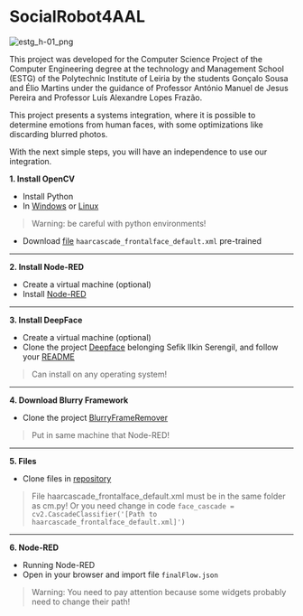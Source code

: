 # SocialRobot4AAL
![estg_h-01_png](https://user-images.githubusercontent.com/45467998/125843191-a854b410-923e-46f0-8636-4d9ba790ba6e.png)


This project was developed for the Computer Science Project of the Computer Engineering degree at the technology and Management School (ESTG) of the Polytechnic Institute of Leiria by the students Gonçalo Sousa and Élio Martins under the guidance of Professor António Manuel de Jesus Pereira and Professor Luís Alexandre Lopes Frazão. 


This project presents a systems integration, where it is possible to determine emotions from human faces, with some optimizations like discarding blurred photos.

With the next simple steps, you will have an independence to use our integration.

**1. Install OpenCV**
- Install Python 
- In [Windows](https://www.geeksforgeeks.org/how-to-install-opencv-for-python-in-windows/) or [Linux](https://docs.opencv.org/master/d7/d9f/tutorial_linux_install.html)
> Warning: be careful with python environments!
- Download [file](https://github.com/opencv/opencv/blob/master/data/haarcascades/haarcascade_frontalface_default.xml) `haarcascade_frontalface_default.xml` pre-trained
---------------------------------------------------------------
**2. Install Node-RED**
- Create a virtual machine (optional)
- Install [Node-RED](https://nodered.org/docs/getting-started/)
---------------------------------------------------------------
**3. Install DeepFace**
- Create a virtual machine (optional)
- Clone the project [Deepface](https://github.com/serengil/deepface) belonging Sefik Ilkin Serengil, and follow your [README](https://github.com/serengil/deepface#readme)

> Can install on any operating system!
---------------------------------------------------------------
**4. Download Blurry Framework**
- Clone the project [BlurryFrameRemover](https://github.com/deepshakes/BlurryFrameRemover)

> Put in same machine that Node-RED!
---------------------------------------------------------------
**5. Files**
- Clone files in [repository](https://github.com/Goncalo-sousa/SocialRobot4AAL.git)

> File haarcascade_frontalface_default.xml must be in the same folder as cm.py! Or you need change in code `face_cascade = cv2.CascadeClassifier('[Path to haarcascade_frontalface_default.xml]')` 
---------------------------------------------------------------
**6. Node-RED**
- Running Node-RED
- Open in your browser and import file `finalFlow.json` 

> Warning: You need to pay attention because some widgets probably need to change their path!
